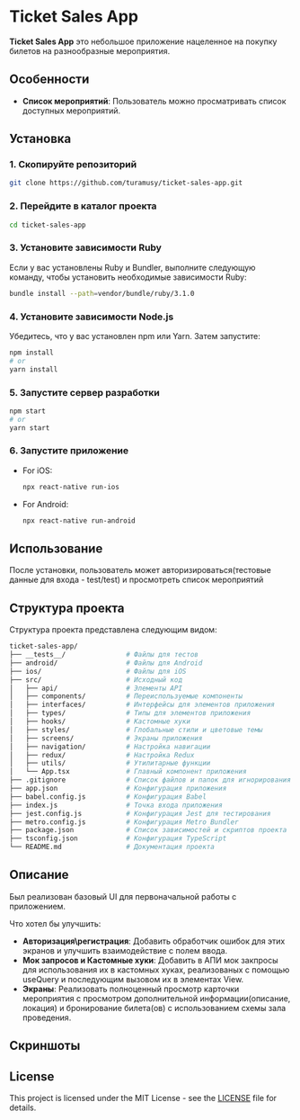 # Ticket Sales App

**Ticket Sales App** это небольшое приложение нацеленное на покупку билетов на разнообразные мероприятия.

## Особенности

- **Список мероприятий**: Пользователь можно просматривать список доступных мероприятий.

## Установка

### 1. Скопируйте репозиторий

```bash
git clone https://github.com/turamusy/ticket-sales-app.git
```

### 2. Перейдите в каталог проекта

```bash
cd ticket-sales-app
```

### 3. Установите зависимости Ruby

Если у вас установлены Ruby и Bundler, выполните следующую команду, чтобы установить необходимые зависимости Ruby:
```bash
bundle install --path=vendor/bundle/ruby/3.1.0
```

### 4. Установите зависимости Node.js

Убедитесь, что у вас установлен npm или Yarn. Затем запустите:

```bash
npm install
# or
yarn install
```

### 5. Запустите сервер разработки

```bash
npm start
# or
yarn start
```

### 6. Запустите приложение

- For iOS:

  ```bash
  npx react-native run-ios
  ```

- For Android:

  ```bash
  npx react-native run-android
  ```

## Использование

После установки, пользователь может авторизироваться(тестовые данные для входа - test/test) и просмотреть список мероприятий 

## Структура проекта

Структура проекта представлена следующим видом:

```bash
ticket-sales-app/
├── __tests__/               # Файлы для тестов
├── android/                 # Файлы для Android
├── ios/                     # Файлы для iOS
├── src/                     # Исходный код
│   ├── api/                 # Элементы API 
│   ├── components/          # Переиспользуемые компоненты
│   ├── interfaces/          # Интерфейсы для элементов приложения
│   ├── types/               # Типы для элементов приложения 
│   ├── hooks/               # Кастомные хуки
│   ├── styles/              # Глобальные стили и цветовые темы
│   ├── screens/             # Экраны приложения
│   ├── navigation/          # Настройка навигации
│   ├── redux/               # Настройка Redux
│   ├── utils/               # Утилитарные функции
│   └── App.tsx              # Главный компонент приложения
├── .gitignore               # Список файлов и папок для игнорирования в Git
├── app.json                 # Конфигурация приложения
├── babel.config.js          # Конфигурация Babel
├── index.js                 # Точка входа приложения
├── jest.config.js           # Конфигурация Jest для тестирования
├── metro.config.js          # Конфигурация Metro Bundler
├── package.json             # Список зависимостей и скриптов проекта
├── tsconfig.json            # Конфигурация TypeScript
└── README.md                # Документация проекта
```

## Описание

Был реализован базовый UI для первоначальной работы с приложением. 

Что хотел бы улучшить: 
- **Авторизация\регистрация**: Добавить обработчик ошибок для этих экранов и улучшить взаимодействие с полем ввода.
- **Мок запросов и Кастомные хуки**: Добавить в АПИ мок закпросы для использования их в кастомных хуках, реализованых с помощью useQuery и последующим вызовом их в элементах View.
- **Экраны**: Реализовать полноценный просмотр карточки мероприятия с просмотром дополнительной информации(описание, локация) и бронирование билета(ов) с использованием схемы зала проведения.

## Скриншоты


## License

This project is licensed under the MIT License - see the [LICENSE](LICENSE) file for details.
